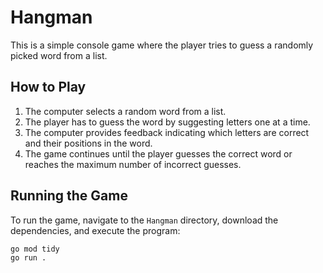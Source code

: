 # Hangman

This is a simple console game where the player tries to guess a randomly picked word from a list.

## How to Play

1. The computer selects a random word from a list.
2. The player has to guess the word by suggesting letters one at a time.
3. The computer provides feedback indicating which letters are correct and their positions in the word.
4. The game continues until the player guesses the correct word or reaches the maximum number of incorrect guesses.

## Running the Game

To run the game, navigate to the `Hangman` directory, download the dependencies, and execute the program:

```sh
go mod tidy
go run .
